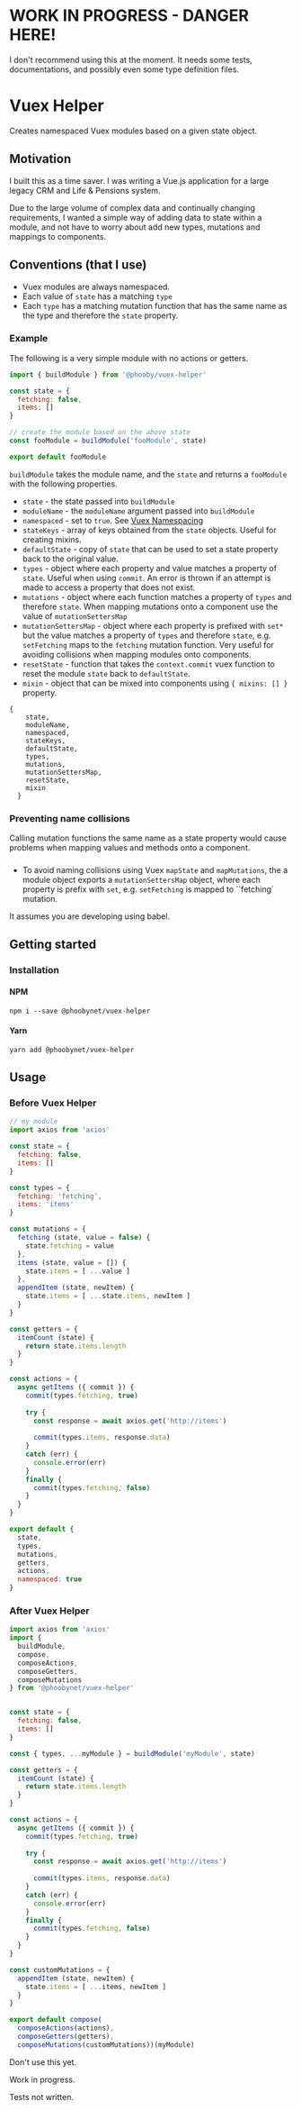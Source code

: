 # WORK IN PROGRESS - DANGER HERE!

I don't recommend using this at the moment.  It needs some tests, documentations, and possibly even some type definition files.

# Vuex Helper

Creates namespaced Vuex modules based on a given state object.

## Motivation

I built this as a time saver.  I was writing a Vue.js application for a large legacy CRM and Life & Pensions system.

Due to the large volume of complex data and continually changing requirements, I wanted a simple way of adding data to state within a module, and not have to worry about add new types, mutations and mappings to components.

## Conventions (that I use)

* Vuex modules are always namespaced.
* Each value of `state` has a matching `type`
* Each `type` has a matching mutation function that has the same name as the type and therefore the `state` property.

### Example

The following is a very simple module with no actions or getters.

```javascript
import { buildModule } from '@phooby/vuex-helper'

const state = {
  fetching: false,
  items: []
}

// create the module based on the above state
const fooModule = buildModule('fooModule', state)

export default fooModule
```

`buildModule` takes the module name, and the `state` and returns a `fooModule` with the following properties.

* `state` - the state passed into `buildModule`
* `moduleName` - the `moduleName` argument passed into `buildModule`
* `namespaced` - set to `true`.  See [Vuex Namespacing](https://vuex.vuejs.org/guide/modules.html#namespacing)
* `stateKeys` - array of keys obtained from the `state` objects.  Useful for creating mixins.
* `defaultState` - copy of `state` that can be used to set a state property back to the original value.
* `types` - object where each property and value matches a property of `state`.  Useful when using `commit`. An error is thrown if an attempt is made to access a property that does not exist.
* `mutations` - object where each function matches a property of `types` and therefore `state`.  When mapping mutations onto a component use the value of `mutationSettersMap`
* `mutationSettersMap` - object where each property is prefixed with `set*` but the value matches a property of `types` and therefore `state`, e.g. `setFetching` maps to the `fetching` mutation function.  Very useful for avoiding collisions when mapping modules onto components.
* `resetState` - function that takes the `context.commit` vuex function to reset the module `state` back to `defaultState`.
* `mixin` - object that can be mixed into components using `{ mixins: [] }` property.


```
{
    state,
    moduleName,
    namespaced,
    stateKeys,
    defaultState,
    types,
    mutations,
    mutationSettersMap,
    resetState,
    mixin
  }
```

### Preventing name collisions

Calling mutation functions the same name as a state property would cause problems when mapping values and methods onto a component.

###
* To avoid naming collisions using Vuex `mapState` and `mapMutations`, the a module object exports a `mutationSettersMap` object, where each property is prefix with `set`, e.g. `setFetching` is mapped to ``fetching` mutation.

It assumes you are developing using babel.

## Getting started

### Installation

#### NPM

```
npm i --save @phoobynet/vuex-helper
```

#### Yarn

```
yarn add @phoobynet/vuex-helper
```

## Usage


### Before Vuex Helper

```javascript
// my module
import axios from 'axios'

const state = {
  fetching: false,
  items: []
}

const types = {
  fetching: 'fetching',
  items: 'items'  
}

const mutations = {
  fetching (state, value = false) {
    state.fetching = value
  },
  items (state, value = []) {
    state.items = [ ...value ]
  },
  appendItem (state, newItem) {
  	state.items = [ ...state.items, newItem ]
  }
}

const getters = {
  itemCount (state) {
    return state.items.length
  } 
}

const actions = {
  async getItems ({ commit }) {
    commit(types.fetching, true)
    
    try {
      const response = await axios.get('http://items')
      
	  commit(types.items, response.data)
    }
    catch (err) {
      console.error(err)
    }
    finally {	
      commit(types.fetching, false)
    }
  }
}

export default {
  state,
  types,
  mutations,
  getters,
  actions,
  namespaced: true
}

```

### After Vuex Helper

```javascript
import axios from 'axios'
import { 
  buildModule, 
  compose, 
  composeActions, 
  composeGetters, 
  composeMutations
} from '@phoobynet/vuex-helper'


const state = {
  fetching: false,
  items: []
}

const { types, ...myModule } = buildModule('myModule', state)

const getters = {
  itemCount (state) {
    return state.items.length
  } 
}

const actions = {
  async getItems ({ commit }) {
    commit(types.fetching, true)
    
    try {
      const response = await axios.get('http://items')
      
	  commit(types.items, response.data)
    }
    catch (err) {
      console.error(err)
    }
    finally {	
      commit(types.fetching, false)
    }
  }
}

const customMutations = {
  appendItem (state, newItem) {
    state.items = [ ...items, newItem ]
  }
}

export default compose(
  composeActions(actions), 
  composeGetters(getters),
  composeMutations(customMutations))(myModule)
```




Don't use this yet.

Work in progress.

Tests not written.